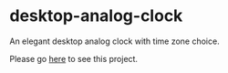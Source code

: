 # desktop-analog-clock
An elegant desktop analog clock with time zone choice.

Please go [here](https://codeberg.org/manuelcaeiro/desktop-analog-clock) to see this project.
